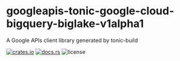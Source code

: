 # googleapis-tonic-google-cloud-bigquery-biglake-v1alpha1

A Google APIs client library generated by tonic-build

[![crates.io](https://img.shields.io/crates/v/googleapis-tonic-google-cloud-bigquery-biglake-v1alpha1)](https://crates.io/crates/googleapis-tonic-google-cloud-bigquery-biglake-v1alpha1)
[![docs.rs](https://img.shields.io/docsrs/googleapis-tonic-google-cloud-bigquery-biglake-v1alpha1)](https://docs.rs/googleapis-tonic-google-cloud-bigquery-biglake-v1alpha1)
![license](https://img.shields.io/crates/l/googleapis-tonic-google-cloud-bigquery-biglake-v1alpha1)
